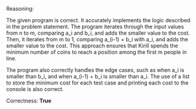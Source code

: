 Reasoning:

The given program is correct. It accurately implements the logic described in the problem statement. The program iterates through the input values from n to m, comparing a_i and b_i, and adds the smaller value to the cost. Then, it iterates from m to 1, comparing a_(i-1) + b_i with a_i, and adds the smaller value to the cost. This approach ensures that Kirill spends the minimum number of coins to reach a position among the first m people in line.

The program also correctly handles the edge cases, such as when a_i is smaller than b_i, and when a_(i-1) + b_i is smaller than a_i. The use of a list to store the minimum cost for each test case and printing each cost to the console is also correct.

Correctness: **True**